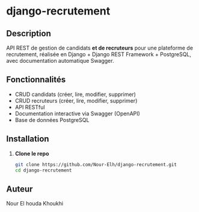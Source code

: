 # django-recrutement

## Description

API REST de gestion de candidats **et de recruteurs** pour une plateforme de recrutement, réalisée en Django + Django REST Framework + PostgreSQL, avec documentation automatique Swagger.

## Fonctionnalités

- CRUD candidats (créer, lire, modifier, supprimer)
- CRUD recruteurs (créer, lire, modifier, supprimer)
- API RESTful
- Documentation interactive via Swagger (OpenAPI)
- Base de données PostgreSQL

## Installation

1. **Clone le repo**
   ```bash
   git clone https://github.com/Nour-Elh/django-recrutement.git
   cd django-recrutement

## Auteur

Nour El houda Khoukhi
